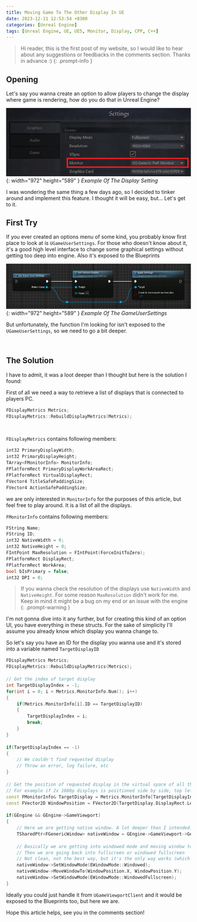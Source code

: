 ```yaml
---
title: Moving Game To The Other Display In UE
date: 2023-12-11 12:53:54 +0300
categories: [Unreal Engine]
tags: [Unreal Engine, UE, UE5, Monitor, Display, CPP, C++]
---
```


> Hi reader, this is the first post of my website, so I would like to hear about any suggestions or feedbacks in the comments section. Thanks in advance :)
{: .prompt-info }

## Opening

Let's say you wanna create an option to allow players to change the display where game is rendering, how do you do that in Unreal Engine?

![Example Of The Display Setting](/assets/img/post/2023-12-11-moving-game-to-the-other-display-in-UE/Example_Display_Option.png){: width="972" height="589" }
_Example Of The Display Setting_

I was wondering the same thing a few days ago, so I decided to tinker around and implement this feature. I thought it will be easy, but... Let's get to it.

## First Try
If you ever created an options menu of some kind, you probably know first place to look at is `UGameUserSettings`.
For those who doesn't know about it, it's a good high level interface to change some graphical settings without getting too deep into engine. Also it's exposed to the Blueprints

![Example Image Of The Setting](/assets/img/post/2023-12-11-moving-game-to-the-other-display-in-UE/Example_Game_User_Settings.png){: width="972" height="589" }
_Example Of The GameUserSettings_

But unfortunately, the function I'm looking for isn't exposed to the `UGameUserSettings`, so we need to go a bit deeper.

<br />

## The Solution

I have to admit, it was a loot deeper than I thought but here is the solution I found:

First of all we need a way to retrieve a list of displays that is connected to players PC.

```cpp
FDisplayMetrics Metrics;
FDisplayMetrics::RebuildDisplayMetrics(Metrics);
```

<br />

`FDisplayMetrics` contains following members:
```cpp
int32 PrimaryDisplayWidth;
int32 PrimaryDisplayHeight;
TArray<FMonitorInfo> MonitorInfo;
FPlatformRect PrimaryDisplayWorkAreaRect;
FPlatformRect VirtualDisplayRect;
FVector4 TitleSafePaddingSize;
FVector4 ActionSafePaddingSize;
```

we are only interested in `MonitorInfo` for the purposes of this article, but feel free to play around. It is a list of all the displays.

`FMonitorInfo` contains following members:
```cpp
FString Name;
FString ID;
int32 NativeWidth = 0;
int32 NativeHeight = 0;
FIntPoint MaxResolution = FIntPoint(ForceInitToZero);
FPlatformRect DisplayRect;
FPlatformRect WorkArea;
bool bIsPrimary = false;
int32 DPI = 0;
```
> If you wanna check the resolution of the displays use `NativeWidth` and `NativeHeight`. For some reason `MaxResolution` didn't work for me. Keep in mind it might be a bug on my end or an issue with the engine
{: .prompt-warning }

I'm not gonna dive into it any further, but for creating this kind of an option UI, you have everything in these structs. For the sake of simplicity I'll assume you already know which display you wanna change to.

So let's say you have an ID for the display you wanna use and it's stored into a variable named `TargetDisplayID`

```cpp
FDisplayMetrics Metrics;
FDisplayMetrics::RebuildDisplayMetrics(Metrics);

// Get the index of target display 
int TargetDisplayIndex = -1;
for(int i = 0; i < Metrics.MonitorInfo.Num(); i++)
{
    if(Metrics.MonitorInfo[i].ID == TargetDisplayID)
    {
        TargetDisplayIndex = i;
        break;
    }
}

if(TargetDisplayIndex == -1)
{
    // We couldn't find requested display
    // Throw an error, log failure, etc
}

// Get the position of requested display in the virtual space of all the displays combined
// For example if 2x 1080p displays is positioned side by side, top left corner of the right display would be (1920, 0) instead of (0, 0)
const FMonitorInfo& TargetDisplay = Metrics.MonitorInfo[TargetDisplayIndex];
const FVector2D WindowPosition = FVector2D(TargetDisplay.DisplayRect.Left, TargetDisplay.DisplayRect.Top);

if(GEngine && GEngine->GameViewport)
{
    // Here we are getting native window. A lot deeper than I intended...
    TSharedPtr<FGenericWindow> nativeWindow = GEngine->GameViewport->GetWindow()->GetNativeWindow();

    // Basically we are getting into windowed mode and moving window to the target display
    // Then we are going back into fullscreen or windowed fullscreen
    // Not clean, not the best way, but it's the only way works (which I can find)
    nativeWindow->SetWindowMode(EWindowMode::Windowed);
    nativeWindow->MoveWindowTo(WindowPosition.X, WindowPosition.Y);
    nativeWindow->SetWindowMode(EWindowMode::WindowedFullscreen);
}
```

Ideally you could just handle it from `UGameViewportClient` and it would be exposed to the Blueprints too, but here we are.

Hope this article helps, see you in the comments section!
